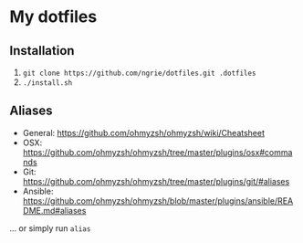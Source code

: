 # My dotfiles

## Installation

1. `git clone https://github.com/ngrie/dotfiles.git .dotfiles`
2. `./install.sh`

## Aliases

- General: https://github.com/ohmyzsh/ohmyzsh/wiki/Cheatsheet
- OSX: https://github.com/ohmyzsh/ohmyzsh/tree/master/plugins/osx#commands
- Git: https://github.com/ohmyzsh/ohmyzsh/tree/master/plugins/git/#aliases
- Ansible: https://github.com/ohmyzsh/ohmyzsh/blob/master/plugins/ansible/README.md#aliases

... or simply run `alias`
